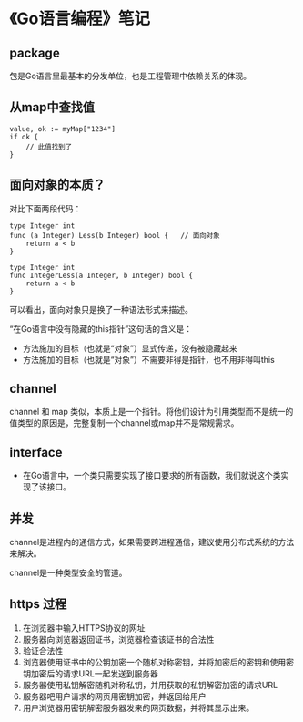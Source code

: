 # 《Go语言编程》笔记

## package

包是Go语言里最基本的分发单位，也是工程管理中依赖关系的体现。

## 从map中查找值

```
value, ok := myMap["1234"]
if ok {
	// 此值找到了
}
```

## 面向对象的本质？

对比下面两段代码：

```
type Integer int
func (a Integer) Less(b Integer) bool {   // 面向对象
	return a < b
}
```

```
type Integer int
func IntegerLess(a Integer, b Integer) bool {
	return a < b
}
```

可以看出，面向对象只是换了一种语法形式来描述。

“在Go语言中没有隐藏的this指针”这句话的含义是：
- 方法施加的目标（也就是“对象”）显式传递，没有被隐藏起来
- 方法施加的目标（也就是“对象”）不需要非得是指针，也不用非得叫this

## channel

channel 和 map 类似，本质上是一个指针。将他们设计为引用类型而不是统一的值类型的原因是，完整复制一个channel或map并不是常规需求。

## interface

- 在Go语言中，一个类只需要实现了接口要求的所有函数，我们就说这个类实现了该接口。

## 并发

channel是进程内的通信方式，如果需要跨进程通信，建议使用分布式系统的方法来解决。

channel是一种类型安全的管道。

## https 过程

1. 在浏览器中输入HTTPS协议的网址
2. 服务器向浏览器返回证书，浏览器检查该证书的合法性
3. 验证合法性
4. 浏览器使用证书中的公钥加密一个随机对称密钥，并将加密后的密钥和使用密钥加密后的请求URL一起发送到服务器
5. 服务器使用私钥解密随机对称私钥，并用获取的私钥解密加密的请求URL
6. 服务器吧用户请求的网页用密钥加密，并返回给用户
7. 用户浏览器用密钥解密服务器发来的网页数据，并将其显示出来。
